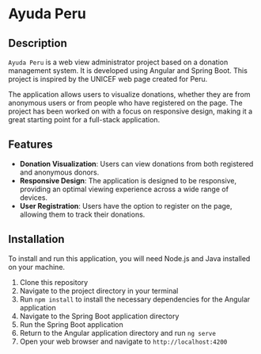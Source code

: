 # Ayuda Peru

## Description

`Ayuda Peru` is a web view administrator project based on a donation management system. It is developed using Angular and Spring Boot. This project is inspired by the UNICEF web page created for Peru.

The application allows users to visualize donations, whether they are from anonymous users or from people who have registered on the page. The project has been worked on with a focus on responsive design, making it a great starting point for a full-stack application.

## Features

- **Donation Visualization**: Users can view donations from both registered and anonymous donors.
- **Responsive Design**: The application is designed to be responsive, providing an optimal viewing experience across a wide range of devices.
- **User Registration**: Users have the option to register on the page, allowing them to track their donations.

## Installation

To install and run this application, you will need Node.js and Java installed on your machine.

1. Clone this repository
2. Navigate to the project directory in your terminal
3. Run `npm install` to install the necessary dependencies for the Angular application
4. Navigate to the Spring Boot application directory
5. Run the Spring Boot application
6. Return to the Angular application directory and run `ng serve`
7. Open your web browser and navigate to `http://localhost:4200`
